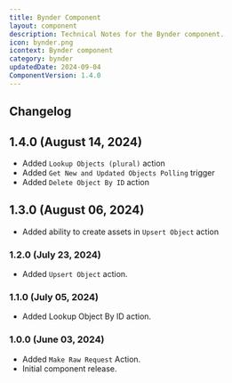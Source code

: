 ```yaml
---
title: Bynder Component
layout: component
description: Technical Notes for the Bynder component.
icon: bynder.png
icontext: Bynder component
category: bynder
updatedDate: 2024-09-04
ComponentVersion: 1.4.0
---
```


## Changelog

## 1.4.0 (August 14, 2024)
* Added `Lookup Objects (plural)` action
* Added `Get New and Updated Objects Polling` trigger
* Added `Delete Object By ID` action

## 1.3.0 (August 06, 2024)
* Added ability to create assets in `Upsert Object` action

### 1.2.0 (July 23, 2024)

* Added `Upsert Object` action.

### 1.1.0 (July 05, 2024)

* Added Lookup Object By ID action.

### 1.0.0 (June 03, 2024)

- Added `Make Raw Request` Action.
- Initial component release.
